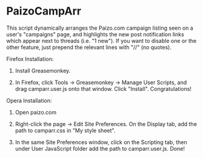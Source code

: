 PaizoCampArr
============
This script dynamically arranges the Paizo.com campaign listing seen on a 
user's "campaigns" page, and highlights the new post notification links 
which appear next to threads (i.e. "1 new"). If you want to disable one or 
the other feature, just prepend the relevant lines with "//" (no quotes).

Firefox Installation:

1) Install Greasemonkey. 

2) In Firefox, click Tools -> Greasemonkey -> Manage User Scripts, and drag 
camparr.user.js onto that window. Click "Install". Congratulations!

Opera Installation:

1) Open paizo.com

2) Right-click the page -> Edit Site Preferences. On the Display tab, add 
the path to camparr.css in "My style sheet".

3) In the same Site Preferences window, click on the Scripting tab, then 
under User JavaScript folder add the path to camparr.user.js. Done!
